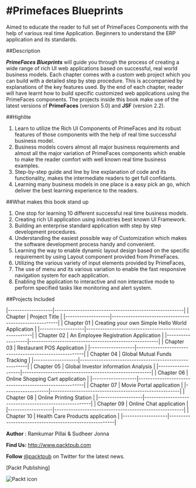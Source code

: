 #Primefaces Blueprints
====================================

Aimed to educate the reader to full set of PrimeFaces Components with the help of various real time Application.
Beginners to understand the ERP application and its standards.

##Description

***PrimeFaces Blueprints*** will guide you through the process of creating a wide range of rich UI web applications based on successful,
real world business models. Each chapter comes with a custom web project  which you can build with a detailed step by step procedure.
This is accompanied by explanations of the key features used.  By the end of each chapter, reader will have learnt how to build specific
customized web applications using the PrimeFaces components. The projects inside this book make use of the latest versions of **PrimeFaces**
(version 5.0) and **JSF** (version 2.2).

##Highlite

1. Learn to utilize the Rich UI Components of PrimeFaces and its robust  features of those components with the help of real time successful business model.
2. Business models covers almost all major business requirements and almost all the major variation of PrimeFaces components
which enable to make the reader comfort with well known real time business examples.
3. Step-by-step guide and line by line explanation of code and its functionality, makes the intermediate readers to get full confidants.
4. Learning many business models in one place is a easy pick an go, which deliver the best learning experience to the readers.

##What makes this book stand up

 1. One stop for learning 10 different successful real time business models.
 2. Creating rich UI application using industries best known UI Framework.
 3. Building an enterprise standard application with step by step development procedures.
 4. Understanding the easiest possible way of Customization which makes the software development process handy and convenient.
 5. Learning the way to enable dynamic layout design based on the specific requirement by using Layout component provided from PrimeFaces.
 6. Utilizing the various variety of input elements provided by PrimeFaces,
 7. The use of menu and its various variation to enable the fast responsive navigation system for each application.
 8. Enabling the application to interactive and non interactive mode to perform specified tasks like monitoring and alert system.


##Projects Included


|-------------------|-------------------------------------------------------|
|   Chapter         |       Project Title                                   |
|-------------------|-------------------------------------------------------|
|   Chapter 01      |	Creating your own Simple Hello World Application    |
|-------------------|-------------------------------------------------------|
|   Chapter 02	    |   An Employee Registration Application                |
|-------------------|-------------------------------------------------------|
|   Chapter 03	    |   Restaurant POS Application                          |
|-------------------|-------------------------------------------------------|
|   Chapter 04	    |   Global Mutual Funds Tracking                        |
|-------------------|-------------------------------------------------------|
|   Chapter 05	    |   Global Investor information Analysis                |
|-------------------|-------------------------------------------------------|
|   Chapter 06	    |   Online Shopping Cart application                    |
|-------------------|-------------------------------------------------------|
|   Chapter 07	    |   Movie Portal application                            |
|-------------------|-------------------------------------------------------|
|   Chapter 08	    |   Online Printing Station                             |
|-------------------|-------------------------------------------------------|
|   Chapter 09	    |   Online Chat application                             |
|-------------------|-------------------------------------------------------|
|   Chapter 10	    |   Health Care Products application                    |
|-------------------|-------------------------------------------------------|


**Author** : Ramkumar Pillai & Sudheer Jonna

**Find Us:** <http://www.packtpub.com>

**Follow** [@packtpub](http://twitter.com/packtpub) on Twitter for the latest news.

[Packt Publishing]

![Packt icon](http://upload.wikimedia.org/wikipedia/en/2/2a/PacktLogo.jpg)